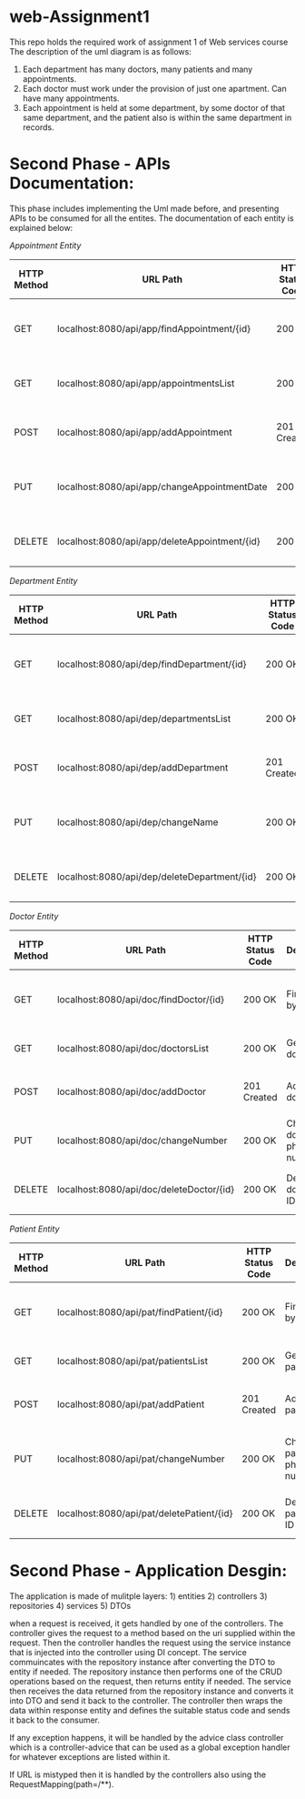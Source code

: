 # web-Assignment1
This repo holds the required work of assignment 1 of Web services course 
The description of the uml diagram is as follows:
1) Each department has many doctors, many patients and many appointments.
2) Each doctor must work under the provision of just one apartment. Can have many appointments.
3) Each appointment is held at some department, by some doctor of that same department, and the patient also is within the same department in records.

# Second Phase - APIs Documentation:
This phase includes implementing the Uml made before, and presenting APIs to be consumed for all the entites.
The documentation of each entity is explained below:

*Appointment Entity*

| HTTP Method | URL Path                              | HTTP Status Code | Description             | Sample Request                                                 | Sample Response                                            |
|-------------|---------------------------------------|-----------------|-------------------------|----------------------------------------------------------------|------------------------------------------------------------|
| GET         | localhost:8080/api/app/findAppointment/{id}    | 200 OK           | Find appointment by ID  | GET localhost:8080/api/app/findAppointment/123                    | 200 OK<br>Content: Appointment details for ID 123         |
| GET         | localhost:8080/api/app/appointmentsList        | 200 OK           | Get all appointments    | GET localhost:8080/api/app/appointmentsList                       | 200 OK<br>Content: List of all appointments               |
| POST        | localhost:8080/api/app/addAppointment          | 201 Created      | Add a new appointment    | POST localhost:8080/api/app/addAppointment<br>Body: {"date": "2022-02-01"} | 201 Created<br>{"id":"1", "date":"2022-02-01"} |
| PUT         | localhost:8080/api/app/changeAppointmentDate   | 200 OK           | Change appointment date | PUT localhost:8080/api/app/changeAppointmentDate?id=123&date=2023-05-22 | 200 OK<br>Content: Updated appointment details              |
| DELETE      | localhost:8080/api/app/deleteAppointment/{id}  | 200 OK           | Delete appointment by ID | DELETE localhost:8080/api/app/deleteAppointment/123               | 200 OK<br>Content: "Deleted Successfully"                  |


*Department Entity*

| HTTP Method | URL Path                                | HTTP Status Code | Description               | Sample Request                                                       | Sample Response                                                  |
|-------------|-----------------------------------------|-----------------|---------------------------|----------------------------------------------------------------------|------------------------------------------------------------------|
| GET         | localhost:8080/api/dep/findDepartment/{id}    | 200 OK           | Find department by ID      | GET localhost:8080/api/dep/findDepartment/123                        | 200 OK<br>Content: Department details for ID 123                 |
| GET         | localhost:8080/api/dep/departmentsList        | 200 OK           | Get all departments        | GET localhost:8080/api/dep/departmentsList                           | 200 OK<br>Content: List of all departments                       |
| POST        | localhost:8080/api/dep/addDepartment          | 201 Created      | Add a new department       | POST localhost:8080/api/dep/addDepartment<br>Body: Department details | 201 Created<br>Content: Details of the entity added      |
| PUT         | localhost:8080/api/dep/changeName             | 200 OK           | Change department name    | PUT localhost:8080/api/dep/changeName?id=123&name=New%20Name         | 200 OK<br>Content: Updated department details                    |
| DELETE      | localhost:8080/api/dep/deleteDepartment/{id}  | 200 OK           | Delete department by ID    | DELETE localhost:8080/api/dep/deleteDepartment/123                   | 200 OK<br>Content: "Deleted Successfully"                        |


*Doctor Entity*

| HTTP Method | URL Path                                | HTTP Status Code | Description                   | Sample Request                                                       | Sample Response                                                  |
|-------------|-----------------------------------------|-----------------|-------------------------------|----------------------------------------------------------------------|------------------------------------------------------------------|
| GET         | localhost:8080/api/doc/findDoctor/{id}    | 200 OK           | Find doctor by ID             | GET localhost:8080/api/doc/findDoctor/123                           | 200 OK<br>Content: Doctor details for ID 123                      |
| GET         | localhost:8080/api/doc/doctorsList        | 200 OK           | Get all doctors               | GET localhost:8080/api/doc/doctorsList                              | 200 OK<br>Content: List of all doctors                            |
| POST        | localhost:8080/api/doc/addDoctor          | 201 Created      | Add a new doctor              | POST localhost:8080/api/doc/addDoctor<br>Body: Doctor details       | 201 Created<br>Content: Details of the entity added          |
| PUT         | localhost:8080/api/doc/changeNumber       | 200 OK           | Change doctor's phone number  | PUT localhost:8080/api/doc/changeNumber?id=123&number=987654321    | 200 OK<br>Content: Updated doctor details                         |
| DELETE      | localhost:8080/api/doc/deleteDoctor/{id}  | 200 OK           | Delete doctor by ID           | DELETE localhost:8080/api/doc/deleteDoctor/123                      | 200 OK<br>Content: "Deleted Successfully"                        |


*Patient Entity*

| HTTP Method | URL Path                                  | HTTP Status Code | Description                   | Sample Request                                                           | Sample Response                                                      |
|-------------|-------------------------------------------|-----------------|-------------------------------|--------------------------------------------------------------------------|----------------------------------------------------------------------|
| GET         | localhost:8080/api/pat/findPatient/{id}       | 200 OK           | Find patient by ID            | GET localhost:8080/api/pat/findPatient/123                               | 200 OK<br>Content: Patient details for ID 123                        |
| GET         | localhost:8080/api/pat/patientsList           | 200 OK           | Get all patients              | GET localhost:8080/api/pat/patientsList                                  | 200 OK<br>Content: List of all patients                              |
| POST        | localhost:8080/api/pat/addPatient             | 201 Created      | Add a new patient             | POST localhost:8080/api/pat/addPatient<br>Body: Patient details          | 201 Created<br>Content: Details of the entity added            |
| PUT         | localhost:8080/api/pat/changeNumber           | 200 OK           | Change patient's phone number | PUT localhost:8080/api/pat/changeNumber?id=123&number=987654321        | 200 OK<br>Content: Updated patient details                           |
| DELETE      | localhost:8080/api/pat/deletePatient/{id}      | 200 OK           | Delete patient by ID          | DELETE localhost:8080/api/pat/deletePatient/123                         | 200 OK<br>Content: "Deleted Successfully"                            |



# Second Phase - Application Desgin:
The application is made of mulitple layers:
	1) entities
	2) controllers
	3) repositories
	4) services
	5) DTOs

when a request is received, it gets handled by one of the controllers.
	The controller gives the request to a method based on the uri supplied within the request.
	Then the controller handles the request using the service instance that is injected into the controller using DI concept.
	The service commuincates with the repository instance after converting the DTO to entity if needed.
	The repository instance then performs one of the CRUD operations based on the request, then returns entity if needed.
	The service then receives the data returned from the repository instance and converts it into DTO and send it back to the controller.
	The controller then wraps the data within response entity and defines the suitable status code and sends it back to the consumer.

If any exception happens, it will be handled by the advice class controller which is a controller-advice that can be used as a global exception handler for whatever exceptions are listed within it.

If URL is mistyped then it is handled by the controllers also using the RequestMapping(path=/**).
